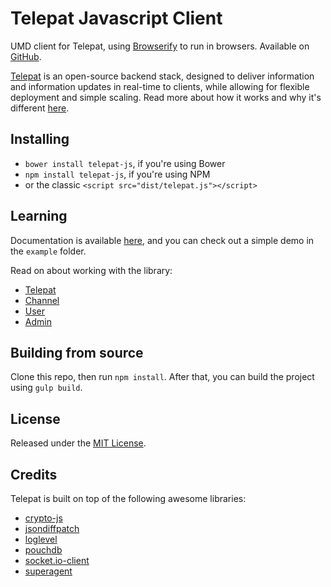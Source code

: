 # Telepat Javascript Client

UMD client for Telepat, using [Browserify](http://browserify.org) to run in browsers.
Available on [GitHub](https://github.com/telepat-io/telepat-js).

[Telepat](http://telepat.io) is an open-source backend stack, designed to deliver information and information updates in real-time to clients, while allowing for flexible deployment and simple scaling. Read more about how it works and why it's different [here](http://docs.telepat.io).

## Installing

- `bower install telepat-js`, if you're using Bower
- `npm install telepat-js`, if you're using NPM
- or the classic `<script src="dist/telepat.js"></script>`

## Learning

Documentation is available [here](http://docs.telepat.io/js-sdk.html), and you can check out a simple demo in the `example` folder.

Read on about working with the library:

- [Telepat](http://docs.telepat.io/telepat-js/lib/telepat.js.html)
- [Channel](http://docs.telepat.io/telepat-js/lib/channel.js.html)
- [User](http://docs.telepat.io/telepat-js/lib/user.js.html)
- [Admin](http://docs.telepat.io/telepat-js/lib/admin.js.html)

## Building from source

Clone this repo, then run `npm install`. After that, you can build the project using `gulp build`.

## License

Released under the [MIT License](http://www.opensource.org/licenses/mit-license.php).

## Credits

Telepat is built on top of the following awesome libraries:

- [crypto-js](https://github.com/brix/crypto-js)
- [jsondiffpatch](https://github.com/benjamine/jsondiffpatch)
- [loglevel](https://github.com/pimterry/loglevel)
- [pouchdb](https://github.com/pouchdb/pouchdb)
- [socket.io-client](https://github.com/automattic/socket.io-client)
- [superagent](https://github.com/visionmedia/superagent)